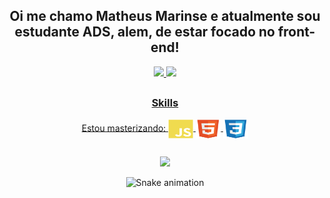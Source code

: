 ### <h2 align="center">Oi me chamo Matheus Marinse e atualmente sou estudante ADS, alem, de estar focado no front-end!</h1> 

<div align="center" style="display: inline_block">
  <a href="https://github.com/Mar0la">
  <img height="180em" src="https://github-readme-stats.vercel.app/api?username=Mar0la&show_icons=true&theme=dark&include_all_commits=true&count_private=true"/>
  <img height="180em" src="https://github-readme-stats.vercel.app/api/top-langs/?username=Mar0la&layout=compact&langs_count=7&theme=dark"/>
</div>
  
##
  
###  <p align="center">Skills</p>
<div align="center" style="display: inline_block">
  Estou masterizando:
  <img align="center" alt="Math-Js" height="30" width="40" src="https://raw.githubusercontent.com/devicons/devicon/master/icons/javascript/javascript-plain.svg">
  <img align="center" alt="Math-HTML" height="30" width="40" src="https://raw.githubusercontent.com/devicons/devicon/master/icons/html5/html5-original.svg">
  <img align="center" alt="Math-CSS" height="30" width="40" src="https://raw.githubusercontent.com/devicons/devicon/master/icons/css3/css3-original.svg">
</div>
  
##
    
<div align="center"> 
  <a href="https://www.linkedin.com/in/matheus-marins-2a8649208/" target="_blank"><img src="https://img.shields.io/badge/-LinkedIn-%230077B5?style=for-the-badge&logo=linkedin&logoColor=white" target="_blank"></a>
</div>
  
<div align="center"> 
  
  ![Snake animation](https://github.com/Mar0la/Mar0la/blob/output/github-contribution-grid-snake.svg)
  
</div>
